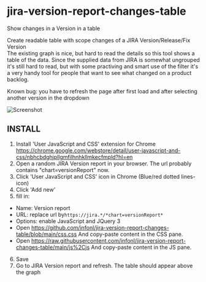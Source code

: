 # jira-version-report-changes-table
Show changes in a Version in a table

Create readable table with scope changes of a JIRA Version/Release/Fix Version  
The existing graph is nice, but hard to read the details so this tool shows a table of the data.
Since the supplied data from JIRA is somewhat ungrouped it's still hard to read, but with some practiving and smart use of the filter it's a very handy tool for people that want to see what changed on a product backlog.

Known bug: you have to refresh the page after first load and after selecting another version in the dropdown

![Screenshot](https://raw.githubusercontent.com/infonl/jira-version-report-changes-table/main/Screenshot%20Version%20report%20table.png "Screenshot")

## INSTALL
1. Install 'User JavaScript and CSS' extension for Chrome https://chrome.google.com/webstore/detail/user-javascript-and-css/nbhcbdghjpllgmfilhnhkllmkecfmpld?hl=en
2. Open a random JIRA Version report in your browser. The url probably contains "chart=versionReport" now.
3. Click 'User JavaScript and CSS' icon in Chrome (Blue/red dotted lines-icon)
4. Click 'Add new'
5. fill in:
 - Name: Version report
 - URL: replace url by`https://jira.*/*chart=versionReport*`
 - Options: enable JavaScript and JQuery 3
 - Open https://github.com/infonl/jira-version-report-changes-table/blob/main/css.css And copy-paste content in the CSS pane. 
 - Open https://raw.githubusercontent.com/infonl/jira-version-report-changes-table/main/js%2Cjs And copy-paste content in the JS pane. 
6. Save
7. Go to JIRA Version report and refresh. The table should appear above the graph
